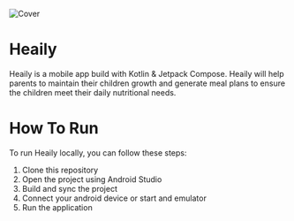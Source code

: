 ![Cover](https://media.discordapp.net/attachments/1039937760649298001/1119289066085695628/Heaily.png?width=2074&height=1166)


# Heaily
Heaily is a mobile app build with Kotlin & Jetpack Compose. Heaily will help parents to maintain their 
children growth and generate meal plans to ensure the children meet their daily nutritional needs.

# How To Run
To run Heaily locally, you can follow these steps:
1. Clone this repository
2. Open the project using Android Studio
3. Build and sync the project
4. Connect your android device or start and emulator
5. Run the application
